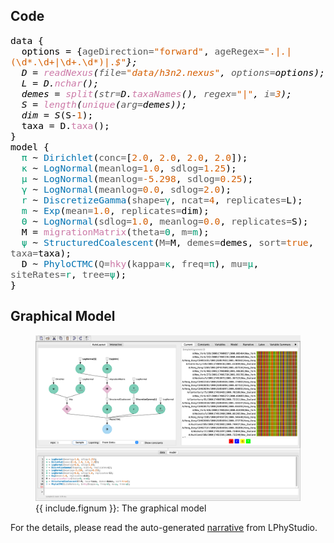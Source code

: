 ## Code
<span style="color: #000000; font-size: 11pt; font-family: monospace,monospace">data {
</span><br>
<span style="color: #000000; font-size: 11pt; font-family: monospace,monospace">&nbsp;&nbsp;</span><span style="color: #000000; font-size: 11pt; font-family: monospace,monospace"></span><span style="color: #000000; font-size: 11pt; font-family: monospace,monospace">options</span><span style="color: #000000; font-size: 11pt; font-family: monospace,monospace"> = </span><span style="color: #000000; font-size: 11pt; font-family: monospace,monospace">{</span><span style="color: #595959; font-size: 11pt; font-family: monospace,monospace">ageDirection=</span><span style="color: #d55e00; font-size: 11pt; font-family: monospace,monospace">"forward"</span><span style="color: #000000; font-size: 11pt; font-family: monospace,monospace">, </span><span style="color: #595959; font-size: 11pt; font-family: monospace,monospace">ageRegex=</span><span style="color: #d55e00; font-size: 11pt; font-family: monospace,monospace">".*\|.*\|(\d*\.\d+|\d+\.\d*)\|.*$"</span><span style="color: #000000; font-size: 11pt; font-family: monospace,monospace">}</span><span style="color: #000000; font-size: 11pt; font-family: monospace,monospace">;
</span><br>
<span style="color: #000000; font-size: 11pt; font-family: monospace,monospace">&nbsp;&nbsp;</span><span style="color: #000000; font-size: 11pt; font-family: monospace,monospace"></span><span style="color: #000000; font-size: 11pt; font-family: monospace,monospace">D</span><span style="color: #000000; font-size: 11pt; font-family: monospace,monospace"> = </span><span style="color: #cc79a7; font-size: 11pt; font-family: monospace,monospace">readNexus</span><span style="color: #000000; font-size: 11pt; font-family: monospace,monospace">(</span><span style="color: #595959; font-size: 11pt; font-family: monospace,monospace">file=</span><span style="color: #d55e00; font-size: 11pt; font-family: monospace,monospace">"data/h3n2.nexus"</span><span style="color: #000000; font-size: 11pt; font-family: monospace,monospace">, </span><span style="color: #595959; font-size: 11pt; font-family: monospace,monospace">options=</span><span style="color: #000000; font-size: 11pt; font-family: monospace,monospace">options</span><span style="color: #000000; font-size: 11pt; font-family: monospace,monospace">)</span><span style="color: #000000; font-size: 11pt; font-family: monospace,monospace">;
</span><br>
<span style="color: #000000; font-size: 11pt; font-family: monospace,monospace">&nbsp;&nbsp;</span><span style="color: #000000; font-size: 11pt; font-family: monospace,monospace"></span><span style="color: #000000; font-size: 11pt; font-family: monospace,monospace">L</span><span style="color: #000000; font-size: 11pt; font-family: monospace,monospace"> = </span><span style="color: #000000; font-size: 11pt; font-family: monospace,monospace">D</span><span style="color: #000000; font-size: 11pt; font-family: monospace,monospace">.</span><span style="color: #cc79a7; font-size: 11pt; font-family: monospace,monospace">nchar</span><span style="color: #000000; font-size: 11pt; font-family: monospace,monospace">(</span><span style="color: #000000; font-size: 11pt; font-family: monospace,monospace">)</span><span style="color: #000000; font-size: 11pt; font-family: monospace,monospace">;
</span><br>
<span style="color: #000000; font-size: 11pt; font-family: monospace,monospace">&nbsp;&nbsp;</span><span style="color: #000000; font-size: 11pt; font-family: monospace,monospace"></span><span style="color: #000000; font-size: 11pt; font-family: monospace,monospace">demes</span><span style="color: #000000; font-size: 11pt; font-family: monospace,monospace"> = </span><span style="color: #cc79a7; font-size: 11pt; font-family: monospace,monospace">split</span><span style="color: #000000; font-size: 11pt; font-family: monospace,monospace">(</span><span style="color: #595959; font-size: 11pt; font-family: monospace,monospace">str=</span><span style="color: #000000; font-size: 11pt; font-family: monospace,monospace">D</span><span style="color: #000000; font-size: 11pt; font-family: monospace,monospace">.</span><span style="color: #cc79a7; font-size: 11pt; font-family: monospace,monospace">taxaNames</span><span style="color: #000000; font-size: 11pt; font-family: monospace,monospace">(</span><span style="color: #000000; font-size: 11pt; font-family: monospace,monospace">)</span><span style="color: #000000; font-size: 11pt; font-family: monospace,monospace">, </span><span style="color: #595959; font-size: 11pt; font-family: monospace,monospace">regex=</span><span style="color: #d55e00; font-size: 11pt; font-family: monospace,monospace">"\|"</span><span style="color: #000000; font-size: 11pt; font-family: monospace,monospace">, </span><span style="color: #595959; font-size: 11pt; font-family: monospace,monospace">i=</span><span style="color: #d55e00; font-size: 11pt; font-family: monospace,monospace">3</span><span style="color: #000000; font-size: 11pt; font-family: monospace,monospace">)</span><span style="color: #000000; font-size: 11pt; font-family: monospace,monospace">;
</span><br>
<span style="color: #000000; font-size: 11pt; font-family: monospace,monospace">&nbsp;&nbsp;</span><span style="color: #000000; font-size: 11pt; font-family: monospace,monospace"></span><span style="color: #000000; font-size: 11pt; font-family: monospace,monospace">S</span><span style="color: #000000; font-size: 11pt; font-family: monospace,monospace"> = </span><span style="color: #cc79a7; font-size: 11pt; font-family: monospace,monospace">length</span><span style="color: #000000; font-size: 11pt; font-family: monospace,monospace">(</span><span style="color: #cc79a7; font-size: 11pt; font-family: monospace,monospace">unique</span><span style="color: #000000; font-size: 11pt; font-family: monospace,monospace">(</span><span style="color: #595959; font-size: 11pt; font-family: monospace,monospace">arg=</span><span style="color: #000000; font-size: 11pt; font-family: monospace,monospace">demes</span><span style="color: #000000; font-size: 11pt; font-family: monospace,monospace">)</span><span style="color: #000000; font-size: 11pt; font-family: monospace,monospace">)</span><span style="color: #000000; font-size: 11pt; font-family: monospace,monospace">;
</span><br>
<span style="color: #000000; font-size: 11pt; font-family: monospace,monospace">&nbsp;&nbsp;</span><span style="color: #000000; font-size: 11pt; font-family: monospace,monospace"></span><span style="color: #000000; font-size: 11pt; font-family: monospace,monospace">dim</span><span style="color: #000000; font-size: 11pt; font-family: monospace,monospace"> = </span><span style="color: #000000; font-size: 11pt; font-family: monospace,monospace">S</span><span style="color: #000000; font-size: 11pt; font-family: monospace,monospace">*</span><span style="color: #000000; font-size: 11pt; font-family: monospace,monospace">(</span><span style="color: #000000; font-size: 11pt; font-family: monospace,monospace">S</span><span style="color: #000000; font-size: 11pt; font-family: monospace,monospace">-</span><span style="color: #d55e00; font-size: 11pt; font-family: monospace,monospace">1</span><span style="color: #000000; font-size: 11pt; font-family: monospace,monospace">)</span><span style="color: #000000; font-size: 11pt; font-family: monospace,monospace">;
</span><br>
<span style="color: #000000; font-size: 11pt; font-family: monospace,monospace">&nbsp;&nbsp;</span><span style="color: #000000; font-size: 11pt; font-family: monospace,monospace"></span><span style="color: #000000; font-size: 11pt; font-family: monospace,monospace">taxa</span><span style="color: #000000; font-size: 11pt; font-family: monospace,monospace"> = </span><span style="color: #000000; font-size: 11pt; font-family: monospace,monospace">D</span><span style="color: #000000; font-size: 11pt; font-family: monospace,monospace">.</span><span style="color: #cc79a7; font-size: 11pt; font-family: monospace,monospace">taxa</span><span style="color: #000000; font-size: 11pt; font-family: monospace,monospace">(</span><span style="color: #000000; font-size: 11pt; font-family: monospace,monospace">)</span><span style="color: #000000; font-size: 11pt; font-family: monospace,monospace">;
</span><br>
<span style="color: #000000; font-size: 11pt; font-family: monospace,monospace">}
</span><br>
<span style="color: #000000; font-size: 11pt; font-family: monospace,monospace">model {
</span><br>
<span style="color: #000000; font-size: 11pt; font-family: monospace,monospace">&nbsp;&nbsp;</span><span style="color: #000000; font-size: 11pt; font-family: monospace,monospace"></span><span style="color: #009e73; font-size: 11pt; font-family: monospace,monospace">π</span><span style="color: #000000; font-size: 11pt; font-family: monospace,monospace"> ~ </span><span style="color: #0072b2; font-size: 11pt; font-family: monospace,monospace">Dirichlet</span><span style="color: #000000; font-size: 11pt; font-family: monospace,monospace">(</span><span style="color: #595959; font-size: 11pt; font-family: monospace,monospace">conc=</span><span style="color: #000000; font-size: 11pt; font-family: monospace,monospace">[</span><span style="color: #d55e00; font-size: 11pt; font-family: monospace,monospace">2.0</span><span style="color: #000000; font-size: 11pt; font-family: monospace,monospace">, </span><span style="color: #d55e00; font-size: 11pt; font-family: monospace,monospace">2.0</span><span style="color: #000000; font-size: 11pt; font-family: monospace,monospace">, </span><span style="color: #d55e00; font-size: 11pt; font-family: monospace,monospace">2.0</span><span style="color: #000000; font-size: 11pt; font-family: monospace,monospace">, </span><span style="color: #d55e00; font-size: 11pt; font-family: monospace,monospace">2.0</span><span style="color: #000000; font-size: 11pt; font-family: monospace,monospace">]</span><span style="color: #000000; font-size: 11pt; font-family: monospace,monospace">);
</span><br>
<span style="color: #000000; font-size: 11pt; font-family: monospace,monospace">&nbsp;&nbsp;</span><span style="color: #000000; font-size: 11pt; font-family: monospace,monospace"></span><span style="color: #009e73; font-size: 11pt; font-family: monospace,monospace">κ</span><span style="color: #000000; font-size: 11pt; font-family: monospace,monospace"> ~ </span><span style="color: #0072b2; font-size: 11pt; font-family: monospace,monospace">LogNormal</span><span style="color: #000000; font-size: 11pt; font-family: monospace,monospace">(</span><span style="color: #595959; font-size: 11pt; font-family: monospace,monospace">meanlog=</span><span style="color: #d55e00; font-size: 11pt; font-family: monospace,monospace">1.0</span><span style="color: #000000; font-size: 11pt; font-family: monospace,monospace">, </span><span style="color: #595959; font-size: 11pt; font-family: monospace,monospace">sdlog=</span><span style="color: #d55e00; font-size: 11pt; font-family: monospace,monospace">1.25</span><span style="color: #000000; font-size: 11pt; font-family: monospace,monospace">);
</span><br>
<span style="color: #000000; font-size: 11pt; font-family: monospace,monospace">&nbsp;&nbsp;</span><span style="color: #000000; font-size: 11pt; font-family: monospace,monospace"></span><span style="color: #009e73; font-size: 11pt; font-family: monospace,monospace">μ</span><span style="color: #000000; font-size: 11pt; font-family: monospace,monospace"> ~ </span><span style="color: #0072b2; font-size: 11pt; font-family: monospace,monospace">LogNormal</span><span style="color: #000000; font-size: 11pt; font-family: monospace,monospace">(</span><span style="color: #595959; font-size: 11pt; font-family: monospace,monospace">meanlog=</span><span style="color: #d55e00; font-size: 11pt; font-family: monospace,monospace">-5.298</span><span style="color: #000000; font-size: 11pt; font-family: monospace,monospace">, </span><span style="color: #595959; font-size: 11pt; font-family: monospace,monospace">sdlog=</span><span style="color: #d55e00; font-size: 11pt; font-family: monospace,monospace">0.25</span><span style="color: #000000; font-size: 11pt; font-family: monospace,monospace">);
</span><br>
<span style="color: #000000; font-size: 11pt; font-family: monospace,monospace">&nbsp;&nbsp;</span><span style="color: #000000; font-size: 11pt; font-family: monospace,monospace"></span><span style="color: #009e73; font-size: 11pt; font-family: monospace,monospace">γ</span><span style="color: #000000; font-size: 11pt; font-family: monospace,monospace"> ~ </span><span style="color: #0072b2; font-size: 11pt; font-family: monospace,monospace">LogNormal</span><span style="color: #000000; font-size: 11pt; font-family: monospace,monospace">(</span><span style="color: #595959; font-size: 11pt; font-family: monospace,monospace">meanlog=</span><span style="color: #d55e00; font-size: 11pt; font-family: monospace,monospace">0.0</span><span style="color: #000000; font-size: 11pt; font-family: monospace,monospace">, </span><span style="color: #595959; font-size: 11pt; font-family: monospace,monospace">sdlog=</span><span style="color: #d55e00; font-size: 11pt; font-family: monospace,monospace">2.0</span><span style="color: #000000; font-size: 11pt; font-family: monospace,monospace">);
</span><br>
<span style="color: #000000; font-size: 11pt; font-family: monospace,monospace">&nbsp;&nbsp;</span><span style="color: #000000; font-size: 11pt; font-family: monospace,monospace"></span><span style="color: #009e73; font-size: 11pt; font-family: monospace,monospace">r</span><span style="color: #000000; font-size: 11pt; font-family: monospace,monospace"> ~ </span><span style="color: #0072b2; font-size: 11pt; font-family: monospace,monospace">DiscretizeGamma</span><span style="color: #000000; font-size: 11pt; font-family: monospace,monospace">(</span><span style="color: #595959; font-size: 11pt; font-family: monospace,monospace">shape=</span><span style="color: #009e73; font-size: 11pt; font-family: monospace,monospace">γ</span><span style="color: #000000; font-size: 11pt; font-family: monospace,monospace">, </span><span style="color: #595959; font-size: 11pt; font-family: monospace,monospace">ncat=</span><span style="color: #d55e00; font-size: 11pt; font-family: monospace,monospace">4</span><span style="color: #000000; font-size: 11pt; font-family: monospace,monospace">, </span><span style="color: #595959; font-size: 11pt; font-family: monospace,monospace">replicates=</span><span style="color: #000000; font-size: 11pt; font-family: monospace,monospace">L</span><span style="color: #000000; font-size: 11pt; font-family: monospace,monospace">);
</span><br>
<span style="color: #000000; font-size: 11pt; font-family: monospace,monospace">&nbsp;&nbsp;</span><span style="color: #000000; font-size: 11pt; font-family: monospace,monospace"></span><span style="color: #009e73; font-size: 11pt; font-family: monospace,monospace">m</span><span style="color: #000000; font-size: 11pt; font-family: monospace,monospace"> ~ </span><span style="color: #0072b2; font-size: 11pt; font-family: monospace,monospace">Exp</span><span style="color: #000000; font-size: 11pt; font-family: monospace,monospace">(</span><span style="color: #595959; font-size: 11pt; font-family: monospace,monospace">mean=</span><span style="color: #d55e00; font-size: 11pt; font-family: monospace,monospace">1.0</span><span style="color: #000000; font-size: 11pt; font-family: monospace,monospace">, </span><span style="color: #595959; font-size: 11pt; font-family: monospace,monospace">replicates=</span><span style="color: #000000; font-size: 11pt; font-family: monospace,monospace">dim</span><span style="color: #000000; font-size: 11pt; font-family: monospace,monospace">);
</span><br>
<span style="color: #000000; font-size: 11pt; font-family: monospace,monospace">&nbsp;&nbsp;</span><span style="color: #000000; font-size: 11pt; font-family: monospace,monospace"></span><span style="color: #009e73; font-size: 11pt; font-family: monospace,monospace">Θ</span><span style="color: #000000; font-size: 11pt; font-family: monospace,monospace"> ~ </span><span style="color: #0072b2; font-size: 11pt; font-family: monospace,monospace">LogNormal</span><span style="color: #000000; font-size: 11pt; font-family: monospace,monospace">(</span><span style="color: #595959; font-size: 11pt; font-family: monospace,monospace">sdlog=</span><span style="color: #d55e00; font-size: 11pt; font-family: monospace,monospace">1.0</span><span style="color: #000000; font-size: 11pt; font-family: monospace,monospace">, </span><span style="color: #595959; font-size: 11pt; font-family: monospace,monospace">meanlog=</span><span style="color: #d55e00; font-size: 11pt; font-family: monospace,monospace">0.0</span><span style="color: #000000; font-size: 11pt; font-family: monospace,monospace">, </span><span style="color: #595959; font-size: 11pt; font-family: monospace,monospace">replicates=</span><span style="color: #000000; font-size: 11pt; font-family: monospace,monospace">S</span><span style="color: #000000; font-size: 11pt; font-family: monospace,monospace">);
</span><br>
<span style="color: #000000; font-size: 11pt; font-family: monospace,monospace">&nbsp;&nbsp;</span><span style="color: #000000; font-size: 11pt; font-family: monospace,monospace"></span><span style="color: #000000; font-size: 11pt; font-family: monospace,monospace">M</span><span style="color: #000000; font-size: 11pt; font-family: monospace,monospace"> = </span><span style="color: #cc79a7; font-size: 11pt; font-family: monospace,monospace">migrationMatrix</span><span style="color: #000000; font-size: 11pt; font-family: monospace,monospace">(</span><span style="color: #595959; font-size: 11pt; font-family: monospace,monospace">theta=</span><span style="color: #009e73; font-size: 11pt; font-family: monospace,monospace">Θ</span><span style="color: #000000; font-size: 11pt; font-family: monospace,monospace">, </span><span style="color: #595959; font-size: 11pt; font-family: monospace,monospace">m=</span><span style="color: #009e73; font-size: 11pt; font-family: monospace,monospace">m</span><span style="color: #000000; font-size: 11pt; font-family: monospace,monospace">)</span><span style="color: #000000; font-size: 11pt; font-family: monospace,monospace">;
</span><br>
<span style="color: #000000; font-size: 11pt; font-family: monospace,monospace">&nbsp;&nbsp;</span><span style="color: #000000; font-size: 11pt; font-family: monospace,monospace"></span><span style="color: #009e73; font-size: 11pt; font-family: monospace,monospace">ψ</span><span style="color: #000000; font-size: 11pt; font-family: monospace,monospace"> ~ </span><span style="color: #0072b2; font-size: 11pt; font-family: monospace,monospace">StructuredCoalescent</span><span style="color: #000000; font-size: 11pt; font-family: monospace,monospace">(</span><span style="color: #595959; font-size: 11pt; font-family: monospace,monospace">M=</span><span style="color: #000000; font-size: 11pt; font-family: monospace,monospace">M</span><span style="color: #000000; font-size: 11pt; font-family: monospace,monospace">, </span><span style="color: #595959; font-size: 11pt; font-family: monospace,monospace">demes=</span><span style="color: #000000; font-size: 11pt; font-family: monospace,monospace">demes</span><span style="color: #000000; font-size: 11pt; font-family: monospace,monospace">, </span><span style="color: #595959; font-size: 11pt; font-family: monospace,monospace">sort=</span><span style="color: #d55e00; font-size: 11pt; font-family: monospace,monospace">true</span><span style="color: #000000; font-size: 11pt; font-family: monospace,monospace">, </span><span style="color: #595959; font-size: 11pt; font-family: monospace,monospace">taxa=</span><span style="color: #000000; font-size: 11pt; font-family: monospace,monospace">taxa</span><span style="color: #000000; font-size: 11pt; font-family: monospace,monospace">);
</span><br>
<span style="color: #000000; font-size: 11pt; font-family: monospace,monospace">&nbsp;&nbsp;</span><span style="color: #000000; font-size: 11pt; font-family: monospace,monospace"></span><span style="color: #000000; font-size: 11pt; font-family: monospace,monospace">D</span><span style="color: #000000; font-size: 11pt; font-family: monospace,monospace"> ~ </span><span style="color: #0072b2; font-size: 11pt; font-family: monospace,monospace">PhyloCTMC</span><span style="color: #000000; font-size: 11pt; font-family: monospace,monospace">(</span><span style="color: #595959; font-size: 11pt; font-family: monospace,monospace">Q=</span><span style="color: #cc79a7; font-size: 11pt; font-family: monospace,monospace">hky</span><span style="color: #000000; font-size: 11pt; font-family: monospace,monospace">(</span><span style="color: #595959; font-size: 11pt; font-family: monospace,monospace">kappa=</span><span style="color: #009e73; font-size: 11pt; font-family: monospace,monospace">κ</span><span style="color: #000000; font-size: 11pt; font-family: monospace,monospace">, </span><span style="color: #595959; font-size: 11pt; font-family: monospace,monospace">freq=</span><span style="color: #009e73; font-size: 11pt; font-family: monospace,monospace">π</span><span style="color: #000000; font-size: 11pt; font-family: monospace,monospace">)</span><span style="color: #000000; font-size: 11pt; font-family: monospace,monospace">, </span><span style="color: #595959; font-size: 11pt; font-family: monospace,monospace">mu=</span><span style="color: #009e73; font-size: 11pt; font-family: monospace,monospace">μ</span><span style="color: #000000; font-size: 11pt; font-family: monospace,monospace">, </span><span style="color: #595959; font-size: 11pt; font-family: monospace,monospace">siteRates=</span><span style="color: #009e73; font-size: 11pt; font-family: monospace,monospace">r</span><span style="color: #000000; font-size: 11pt; font-family: monospace,monospace">, </span><span style="color: #595959; font-size: 11pt; font-family: monospace,monospace">tree=</span><span style="color: #009e73; font-size: 11pt; font-family: monospace,monospace">ψ</span><span style="color: #000000; font-size: 11pt; font-family: monospace,monospace">);
</span><br>
<span style="color: #000000; font-size: 11pt; font-family: monospace,monospace">}
</span><br>


## Graphical Model


<figure class="image">
  <a href="GraphicalModel.png" target="_blank">
    <img src="GraphicalModel.png" alt="GraphicalModel.png">
  </a>
  <figcaption>{{ include.fignum }}: The graphical model</figcaption>
</figure>



For the details, please read the auto-generated [narrative](#auto-generated) from LPhyStudio.
